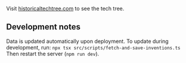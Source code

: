 Visit [historicaltechtree.com](https://www.historicaltechtree.com/) to see the tech tree. 

## Development notes

Data is updated automatically upon deployment. To update during development, run:
`npx tsx src/scripts/fetch-and-save-inventions.ts`
Then restart the server (`npm run dev`).
